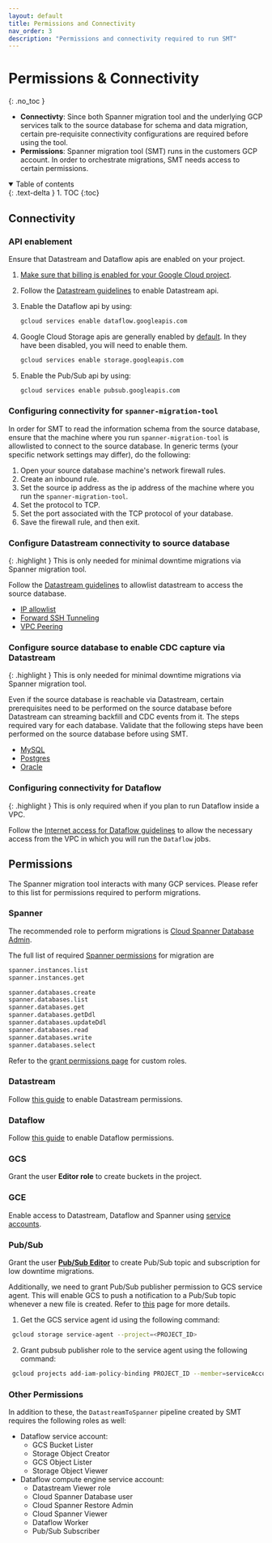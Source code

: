 ```yaml
---
layout: default
title: Permissions and Connectivity
nav_order: 3
description: "Permissions and connectivity required to run SMT"
---
```


# Permissions & Connectivity
{: .no_toc }

- **Connectivty**: Since both Spanner migration tool and the underlying GCP services talk to the source database for schema and data migration, certain pre-requisite connectivity configurations are required before using the tool.
- **Permissions**: Spanner migration tool (SMT) runs in the customers GCP account. In order to orchestrate migrations, SMT needs access to certain permissions.

<details open markdown="block">
  <summary>
    Table of contents
  </summary>
  {: .text-delta }
1. TOC
{:toc}
</details>

## Connectivity

### API enablement

Ensure that Datastream and Dataflow apis are enabled on your project.

1. [Make sure that billing is enabled for your Google Cloud project](https://cloud.google.com/billing/docs/how-to/verify-billing-enabled#gcloud).
2. Follow the [Datastream guidelines](https://cloud.google.com/datastream/docs/use-the-datastream-api#enable_the_api) to enable Datastream api.
3. Enable the Dataflow api by using:

   ```sh
   gcloud services enable dataflow.googleapis.com
   ```

4. Google Cloud Storage apis are generally enabled by [default](https://cloud.google.com/service-usage/docs/enabled-service#default). In they have been disabled, you will need to enable them.

   ```sh
   gcloud services enable storage.googleapis.com
   ```
5. Enable the Pub/Sub api by using:

   ```sh
   gcloud services enable pubsub.googleapis.com
   ```

### Configuring connectivity for `spanner-migration-tool`

In order for SMT to read the information schema from the source database, ensure that the machine where you run `spanner-migration-tool` is allowlisted to connect to the source database.
In generic terms (your specific network settings may differ), do the following:

1. Open your source database machine's network firewall rules.
2. Create an inbound rule.
3. Set the source ip address as the ip address of the machine where you run the `spanner-migration-tool`.
4. Set the protocol to TCP.
5. Set the port associated with the TCP protocol of your database.
6. Save the firewall rule, and then exit.

### Configure Datastream connectivity to source database

{: .highlight }
This is only needed for minimal downtime migrations via Spanner migration tool.

Follow the [Datastream guidelines](https://cloud.google.com/datastream/docs/network-connectivity-options) to allowlist datastream to access the source database.

- [IP allowlist](https://cloud.google.com/datastream/docs/network-connectivity-options#ipallowlists)
- [Forward SSH Tunneling](https://cloud.google.com/datastream/docs/network-connectivity-options#sshtunnel)
- [VPC Peering](https://cloud.google.com/datastream/docs/network-connectivity-options#privateconnectivity)

### Configure source database to enable CDC capture via Datastream

{: .highlight }
This is only needed for minimal downtime migrations via Spanner migration tool.

Even if the source database is reachable via Datastream, certain prerequisites
need to be performed on the source database before Datastream can streaming
backfill and CDC events from it. The steps required vary for each database.
Validate that the following steps have been performed on the source database
before using SMT.

- [MySQL](https://cloud.google.com/datastream/docs/configure-your-source-mysql-database)
- [Postgres](https://cloud.google.com/datastream/docs/configure-your-source-postgresql-database)
- [Oracle](https://cloud.google.com/datastream/docs/configure-your-source-oracle-database)

### Configuring connectivity for Dataflow

{: .highlight }
This is only required when if you plan to run Dataflow inside a VPC.

Follow the [Internet access for Dataflow guidelines](https://cloud.google.com/dataflow/docs/guides/routes-firewall#internet_access_for) to allow the necessary access from the VPC in which you will run the `Dataflow` jobs.

## Permissions

The Spanner migration tool interacts with many GCP services. Please refer to this list for permissions required to perform migrations.

### Spanner

The recommended role to perform migrations is [Cloud Spanner Database Admin](https://cloud.google.com/spanner/docs/iam#spanner.databaseAdmin).

The full list of required [Spanner permissions](https://cloud.google.com/spanner/docs/iam) for migration are

```sh
spanner.instances.list
spanner.instances.get

spanner.databases.create
spanner.databases.list
spanner.databases.get
spanner.databases.getDdl
spanner.databases.updateDdl
spanner.databases.read
spanner.databases.write
spanner.databases.select
```

Refer to the [grant permissions page](https://cloud.google.com/spanner/docs/grant-permissions) for custom roles.

### Datastream

Follow [this guide](https://cloud.google.com/datastream/docs/use-the-datastream-api#permissions) to enable Datastream permissions.

### Dataflow

Follow [this guide](https://cloud.google.com/dataflow/docs/concepts/security-and-permissions) to enable Dataflow permissions.

### GCS

Grant the user **Editor role** to create buckets in the project.

### GCE

Enable access to Datastream, Dataflow and Spanner using [service accounts](https://cloud.google.com/compute/docs/access/create-enable-service-accounts-for-instances).

### Pub/Sub

Grant the user [**Pub/Sub Editor**](https://cloud.google.com/pubsub/docs/access-control#pubsub.editor) to create Pub/Sub topic and subscription for low downtime migrations.

Additionally, we need to grant Pub/Sub publisher permission to GCS service agent. This will enable GCS to push a notification to a Pub/Sub topic whenever a new file is created. Refer to [this](https://cloud.google.com/storage/docs/reporting-changes#before-you-begin) page for more details.
1. Get the GCS service agent id using the following command:
  ```sh
   gcloud storage service-agent --project=<PROJECT_ID>
  ```
2. Grant pubsub publisher role to the service agent using the following command:
  ```sh
   gcloud projects add-iam-policy-binding PROJECT_ID --member=serviceAccount:<GCS_SERVICE_ACCOUNT_ID> --role=roles/pubsub.publisher
  ```

### Other Permissions

In addition to these, the `DatastreamToSpanner` pipeline created by SMT requires
the following roles as well:

- Dataflow service account:
  - GCS Bucket Lister
  - Storage Object Creator
  - GCS Object Lister
  - Storage Object Viewer
- Dataflow compute engine service account:
  - Datastream Viewer role
  - Cloud Spanner Database user
  - Cloud Spanner Restore Admin
  - Cloud Spanner Viewer
  - Dataflow Worker
  - Pub/Sub Subscriber